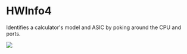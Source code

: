 # HWInfo4
Identifies a calculator's model and ASIC by poking around the CPU and ports.

![](https://i.imgur.com/sq690ME.jpg)
